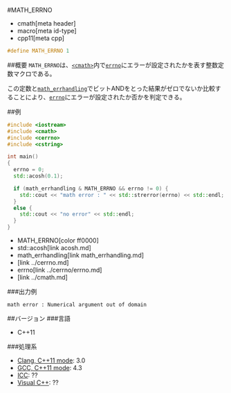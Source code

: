 #MATH_ERRNO
* cmath[meta header]
* macro[meta id-type]
* cpp11[meta cpp]

```cpp
#define MATH_ERRNO 1
```

##概要
`MATH_ERRNO`は、[`<cmath>`](../cmath.md)内で[`errno`](../cerrno/errno.md)にエラーが設定されたかを表す整数定数マクロである。

この定数と[`math_errhandling`](math_errhandling.md)でビットANDをとった結果がゼロでないか比較することにより、[`errno`](../cerrno/errno.md)にエラーが設定されたか否かを判定できる。


##例
```cpp
#include <iostream>
#include <cmath>
#include <cerrno>
#include <cstring>

int main()
{
  errno = 0;
  std::acosh(0.1);

  if (math_errhandling & MATH_ERRNO && errno != 0) {
    std::cout << "math error : " << std::strerror(errno) << std::endl;
  }
  else {
    std::cout << "no error" << std::endl;
  }
}
```
* MATH_ERRNO[color ff0000]
* std::acosh[link acosh.md]
* math_errhandling[link math_errhandling.md]
* <cerrno>[link ../cerrno.md]
* errno[link ../cerrno/errno.md]
* <cmath>[link ../cmath.md]

###出力例
```
math error : Numerical argument out of domain
```


##バージョン
###言語
- C++11

###処理系
- [Clang, C++11 mode](/implementation.md#clang): 3.0
- [GCC, C++11 mode](/implementation.md#gcc): 4.3
- [ICC](/implementation.md#icc): ??
- [Visual C++](/implementation.md#visual_cpp): ??
